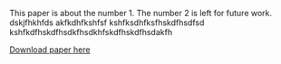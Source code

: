 This paper is about the number 1. The number 2 is left for future work.
dskjfhkhfds
akfkdhfkshfsf
kshfksdhfksfhskdfhsdfsd
kshfkdfhskdfhsdkfhsdkhfskdfhskdfhsdakfh

[Download paper here](http://academicpages.github.io/files/paper1.pdf)

<!---Recommended citation: Your Name, You. (2009). "Paper Title Number 1." <i>Journal 1</i>. 1(1). -->
